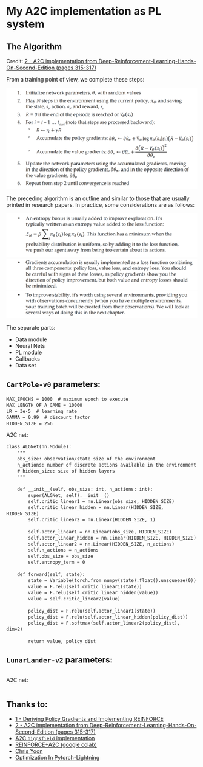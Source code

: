 # My A2C implementation as PL system

## The Algorithm

Credit: [2 - A2C implementation from Deep-Reinforcement-Learning-Hands-On-Second-Edition (pages 315-317)](https://github.com/PacktPublishing/Deep-Reinforcement-Learning-Hands-On-Second-Edition/blob/master/Chapter12/02_pong_a2c.py)

From a training point of view, we complete these steps:

![The Algorithm](pics/alg1.png)

The preceding algorithm is an outline and similar to those that are usually printed
in research papers. In practice, some considerations are as follows:

![1](pics/alg2.png)
![2](pics/alg3.png)
![3](pics/alg4.png)

The separate parts:
- Data module
- Neural Nets
- PL module
- Callbacks
- Data set

## `CartPole-v0` parameters:
```
MAX_EPOCHS = 1000  # maximum epoch to execute
MAX_LENGTH_OF_A_GAME = 10000
LR = 3e-5  # learning rate
GAMMA = 0.99  # discount factor
HIDDEN_SIZE = 256
```
A2C net:
```
class ALGNet(nn.Module):
    """
    obs_size: observation/state size of the environment
    n_actions: number of discrete actions available in the environment
    # hidden_size: size of hidden layers
    """

    def __init__(self, obs_size: int, n_actions: int):
        super(ALGNet, self).__init__()
        self.critic_linear1 = nn.Linear(obs_size, HIDDEN_SIZE)
        self.critic_linear_hidden = nn.Linear(HIDDEN_SIZE, HIDDEN_SIZE)
        self.critic_linear2 = nn.Linear(HIDDEN_SIZE, 1)

        self.actor_linear1 = nn.Linear(obs_size, HIDDEN_SIZE)
        self.actor_linear_hidden = nn.Linear(HIDDEN_SIZE, HIDDEN_SIZE)
        self.actor_linear2 = nn.Linear(HIDDEN_SIZE, n_actions)
        self.n_actions = n_actions
        self.obs_size = obs_size
        self.entropy_term = 0

    def forward(self, state):
        state = Variable(torch.from_numpy(state).float().unsqueeze(0))
        value = F.relu(self.critic_linear1(state))
        value = F.relu(self.critic_linear_hidden(value))
        value = self.critic_linear2(value)

        policy_dist = F.relu(self.actor_linear1(state))
        policy_dist = F.relu(self.actor_linear_hidden(policy_dist))
        policy_dist = F.softmax(self.actor_linear2(policy_dist), dim=2)

        return value, policy_dist
```

## `LunarLander-v2` parameters:
```

```
A2C net:
```

```

## Thanks to:

- [1 - Deriving Policy Gradients and Implementing REINFORCE](https://medium.com/@thechrisyoon/deriving-policy-gradients-and-implementing-reinforce-f887949bd63)
- [2 - A2C implementation from Deep-Reinforcement-Learning-Hands-On-Second-Edition (pages 315-317)](https://github.com/PacktPublishing/Deep-Reinforcement-Learning-Hands-On-Second-Edition/blob/master/Chapter12/02_pong_a2c.py)
- [A2C `higgsfield` implementation](https://github.com/higgsfield/RL-Adventure-2/blob/master/1.actor-critic.ipynb)
- [REINFORCE+A2C (google colab)](https://colab.research.google.com/github/yfletberliac/rlss-2019/blob/master/labs/DRL.01.REINFORCE%2BA2C.ipynb#scrollTo=aNH3udIuyFgK)
- [Chris Yoon](https://towardsdatascience.com/understanding-actor-critic-methods-931b97b6df3f)
- [Optimization In Pytorch-Lightning](https://pytorch-lightning.readthedocs.io/en/latest/common/optimizers.html#automatic-optimization)
